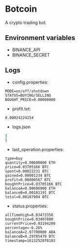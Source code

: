 # Botcoin
A crypto trading bot.

## Environment variables
* BINANCE_API
* BINANCE_SECRET

## Logs
* config.properties:
```properties
MODE=on/off/shutdown
STATUS=BUYING/SELLING
BOUGHT_PRICE=0.00000000
```
* profit.txt:
```text
0.00024224154
```
* logs.json
```json
{
}
```
* last_operation.properties:
```properties
type=buy
quantity=0.00600000 ETH
price=0.03705166 BTC
spent=0.00022231 BTC
gained=0.00001234 BTC
profit=0.00000567 BTC
boughtPrice=0.03705166 BTC
balanceA=0.00696900 ETH
balanceB=0.00181191 BTC
total=0.00187904 BTC
```
* status.properties:
```properties
allTimeHigh=0.03473350
boughtPrice=0.03407800
currentPrice=0.03194200
percentage=-6.26%
balanceA=2.97700000 ADA
balanceB=0.29785479 BTC
timestamp=1613252078103
```